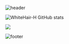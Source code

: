 ![header](https://capsule-render.vercel.app/api?type=waving&color=2E97D7&fontColor=FFFFFF&height=300&section=header&text=Jinwoo%20Ha&fontSize=90)



![WhiteHair-H GitHub stats](https://github-readme-stats.vercel.app/api?username=anuraghazra&theme=kacho_ga&show_icons=true)


<a target="_blank"><img src="https://img.shields.io/badge/HTML-20c997?style=flat-square&logo=Microsoft SQL Server&logoColor=white"/></a>
	



![footer](https://capsule-render.vercel.app/api?section=footer&color=7AB53F)
